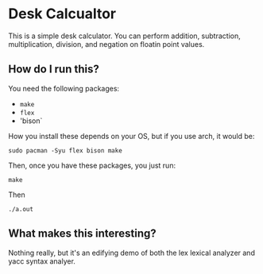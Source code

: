 # Desk Calcualtor

This is a simple desk calculator. You can perform
addition, subtraction, multiplication, division, and
negation on floatin point values.

## How do I run this?
You need the following packages:

* `make`
* `flex`
* 'bison`

How you install these depends on your OS, but if you use arch,
it would be:

`sudo pacman -Syu flex bison make`

Then, once you have these packages, you just run:

`make`

Then

`./a.out`

## What makes this interesting?

Nothing really, but it's an edifying demo of both the lex
lexical analyzer and yacc syntax analyer.
